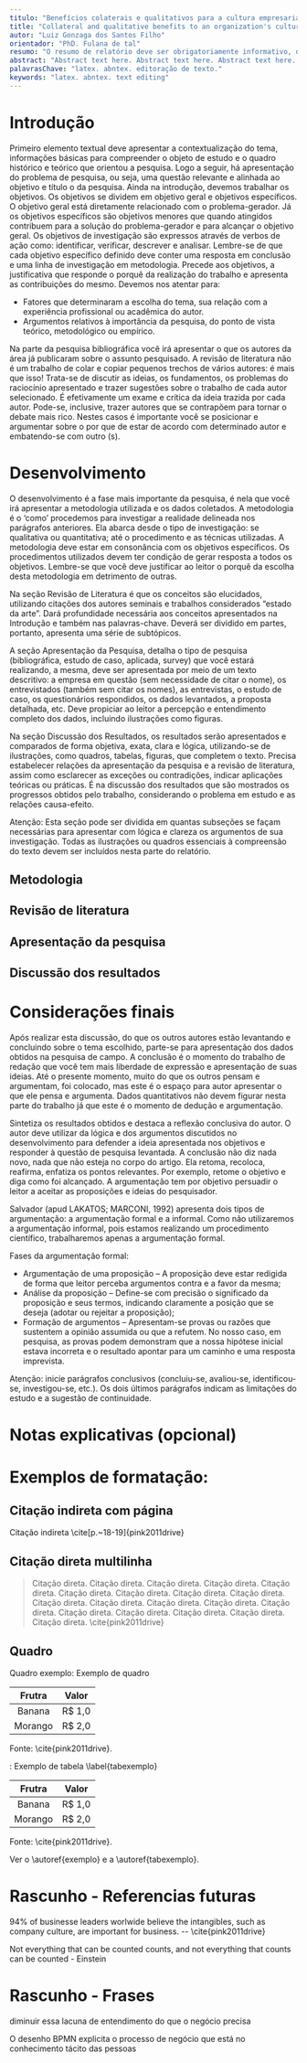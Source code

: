 ```yaml
---
titulo: "Benefícios colaterais e qualitativos para a cultura empresarial ao se mapear processos: estudo de caso de uma empresa brasileira de pequeno porte"
title: "Collateral and qualitative benefits to an organization's culture when mapping processes: case study of a brazillian small sized company"
autor: "Luiz Gonzaga dos Santos Filho"
orientador: "PhD. Fulana de tal"
resumo: "O resumo de relatório deve ser obrigatoriamente informativo, dando ao leitor a oportunidade de decidir se é ou não necessária a leitura completa do material. Atenção: não use TAB na primeira linha, fonte Arial tamanho 12, uso de espaço simples entre linhas e alinhamento justificado."
abstract: "Abstract text here. Abstract text here. Abstract text here. Abstract text here. Abstract text here. Abstract text here. Abstract text here. Abstract text here. Abstract text here. Abstract text here. Abstract text here. Abstract text here. Abstract text here. Abstract text here. Abstract text here. Abstract text here. Abstract text here. Abstract text here. Abstract text here. Abstract text here. "
palavrasChave: "latex. abntex. editoração de texto."
keywords: "latex. abntex. text editing"
---
```


# Introdução

Primeiro elemento textual deve apresentar a contextualização do tema, informações básicas para compreender o objeto de estudo e o quadro histórico e teórico que orientou a pesquisa. Logo a seguir, há apresentação do problema de pesquisa, ou seja, uma questão relevante e alinhada ao objetivo e título o da pesquisa. Ainda na introdução, devemos trabalhar os objetivos. Os objetivos se dividem em objetivo geral e objetivos específicos. O objetivo geral está diretamente relacionado com o problema-gerador. Já os objetivos específicos são objetivos menores que quando atingidos contribuem para a solução do problema-gerador e para alcançar o objetivo geral. Os objetivos de investigação são expressos através de verbos de ação como: identificar, verificar, descrever e analisar. Lembre-se de que cada objetivo específico definido deve conter uma resposta em conclusão e uma linha de investigação em metodologia. Precede aos objetivos, a justificativa que responde o porquê da realização do trabalho e apresenta as contribuições do mesmo. Devemos nos atentar para:

- Fatores que determinaram a escolha do tema, sua relação com a experiência profissional ou acadêmica do autor.
- Argumentos relativos à importância da pesquisa, do ponto de vista teórico, metodológico ou empírico.

Na parte da pesquisa bibliográfica você irá apresentar o que os autores da área já publicaram sobre o assunto pesquisado. A revisão de literatura não é um trabalho de colar e copiar pequenos trechos de vários autores: é mais que isso! Trata-se de discutir as ideias, os fundamentos, os problemas do raciocínio apresentado e trazer sugestões sobre o trabalho de cada autor selecionado. É efetivamente um exame e crítica da ideia trazida por cada autor. Pode-se, inclusive, trazer autores que se contrapõem para tornar o debate mais rico. Nestes casos é importante você se posicionar e argumentar sobre o por que de estar de acordo com determinado autor e embatendo-se com outro (s).

# Desenvolvimento

O desenvolvimento é a fase mais importante da pesquisa, é nela que você irá apresentar a metodologia utilizada e os dados coletados. A metodologia é o ‘como’ procedemos para investigar a realidade delineada nos parágrafos anteriores. Ela abarca desde o tipo de investigação: se qualitativa ou quantitativa; até o procedimento e as técnicas utilizadas. A metodologia deve estar em consonância com os objetivos específicos. Os procedimentos utilizados devem ter condição de gerar resposta a todos os objetivos. Lembre-se que você deve justificar ao leitor o porquê da escolha desta metodologia em detrimento de outras.

Na seção Revisão de Literatura é que os conceitos são elucidados, utilizando citações dos autores seminais e trabalhos considerados “estado da arte”. Dará profundidade necessária aos conceitos apresentados na Introdução e também nas palavras-chave. Deverá ser dividido em partes, portanto, apresenta uma série de subtópicos.

 A seção Apresentação da Pesquisa, detalha o tipo de pesquisa (bibliográfica, estudo de caso, aplicada, survey) que você estará realizando, a mesma, deve ser apresentada por meio de um texto descritivo: a empresa em questão (sem necessidade de citar o nome), os entrevistados (também sem citar os nomes), as entrevistas, o estudo de caso, os questionários respondidos, os dados levantados, a proposta detalhada, etc. Deve propiciar ao leitor a percepção e entendimento completo dos dados, incluindo ilustrações como figuras.

Na seção Discussão dos Resultados, os resultados serão apresentados e comparados de forma objetiva, exata, clara e lógica, utilizando-se de ilustrações, como quadros, tabelas, figuras, que completem o texto. Precisa estabelecer relações da apresentação da pesquisa e a revisão de literatura, assim como esclarecer as exceções ou contradições, indicar aplicações teóricas ou práticas. É na discussão dos resultados que são mostrados os progressos obtidos pelo trabalho, considerando o problema em estudo e as relações causa-efeito.

Atenção: Esta seção pode ser dividida em quantas subseções se façam necessárias para apresentar com lógica e clareza os argumentos de sua investigação. Todas as ilustrações ou quadros essenciais à compreensão do texto devem ser incluídos nesta parte do relatório.

## Metodologia

## Revisão de literatura

## Apresentação da pesquisa

## Discussão dos resultados

# Considerações finais

Após realizar esta discussão, do que os outros autores estão levantando e concluindo sobre o tema escolhido, parte-se para apresentação dos dados obtidos na pesquisa de campo. A conclusão é o momento do trabalho de redação que você tem mais liberdade de expressão e apresentação de suas ideias. Até o presente momento, muito do que os outros pensam e argumentam, foi colocado, mas este é o espaço para autor apresentar o que ele pensa e argumenta. Dados quantitativos não devem figurar nesta parte do trabalho já que este é o momento de dedução e argumentação.

 Sintetiza os resultados obtidos e destaca a reflexão conclusiva do autor. O autor deve utilizar da lógica e dos argumentos discutidos no desenvolvimento para defender a ideia apresentada nos objetivos e responder à questão de pesquisa levantada. A conclusão não diz nada novo, nada que não esteja no corpo do artigo. Ela retoma, recoloca, reafirma, enfatiza os pontos relevantes. Por exemplo, retome o objetivo e diga como foi alcançado. A argumentação tem por objetivo persuadir o leitor a aceitar as proposições e ideias do pesquisador.

Salvador (apud LAKATOS; MARCONI, 1992) apresenta dois tipos de argumentação: a argumentação formal e a informal. Como não utilizaremos a argumentação informal, pois estamos realizando um procedimento científico, trabalharemos apenas a argumentação formal.

Fases da argumentação formal:

- Argumentação de uma proposição – A proposição deve estar redigida de forma que leitor perceba argumentos contra e a favor da mesma;
- Análise da proposição – Define-se com precisão o significado da proposição e seus termos, indicando claramente a posição que se deseja (adotar ou rejeitar a proposição);
- Formação de argumentos – Apresentam-se provas ou razões que sustentem a opinião assumida ou que a refutem. No nosso caso, em pesquisa, as provas podem demonstram que a nossa hipótese inicial estava incorreta e o resultado apontar para um caminho e uma resposta imprevista.

Atenção: inicie parágrafos conclusivos (concluiu-se, avaliou-se, identificou-se, investigou-se, etc.). Os dois últimos parágrafos indicam as limitações do estudo e a sugestão de continuidade.

# Notas explicativas (opcional)

# Exemplos de formatação:

## Citação indireta com página

Citação indireta \cite[p.~18-19]{pink2011drive}

## Citação direta multilinha

> Citação direta. Citação direta. Citação direta. Citação direta. Citação direta. Citação direta. Citação direta. Citação direta. Citação direta. Citação direta. Citação direta. Citação direta. Citação direta. Citação direta. Citação direta. Citação direta. Citação direta. Citação direta. Citação direta. \cite{pink2011drive}

## Quadro

Quadro exemplo: Exemplo de quadro

| Frutra | Valor |
|:------:|-------|
|Banana  | R$ 1,0|
|Morango | R$ 2,0|

Fonte: \cite{pink2011drive}.

: Exemplo de tabela \label{tabexemplo}

| Frutra | Valor |
|:------:|-------|
|Banana  | R$ 1,0|
|Morango | R$ 2,0|

Fonte: \cite{pink2011drive}.

Ver o \autoref{exemplo} e a \autoref{tabexemplo}.

# Rascunho - Referencias futuras

94% of businesse leaders worlwide believe the intangibles, such as company culture, are important for business. -- \cite{pink2011drive}

Not everything that can be counted counts, and not everything that counts can be counted - Einstein

# Rascunho - Frases

diminuir essa lacuna de entendimento do que o negócio precisa

O desenho BPMN explicita o processo de negócio que está no conhecimento tácito das pessoas
